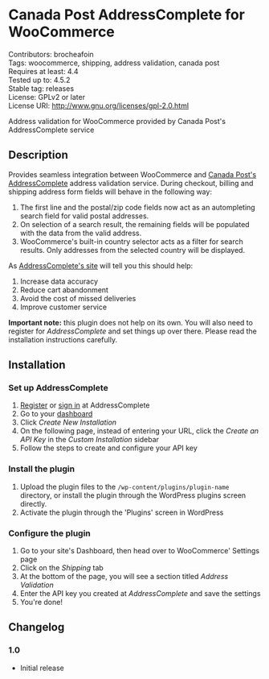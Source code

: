 # Canada Post AddressComplete for WooCommerce #
Contributors: brocheafoin  
Tags: woocommerce, shipping, address validation, canada post  
Requires at least: 4.4  
Tested up to: 4.5.2  
Stable tag: releases  
License: GPLv2 or later  
License URI: http://www.gnu.org/licenses/gpl-2.0.html  

Address validation for WooCommerce provided by Canada Post's AddressComplete service

## Description ##

Provides seamless integration between WooCommerce and [Canada Post's AddressComplete](https://www.canadapost.ca/pca/) address validation service. During checkout, billing and shipping address form fields will behave in the following way:

1. The first line and the postal/zip code fields now act as an autompleting search field for valid postal addresses.
1. On selection of a search result, the remaining fields will be populated with the data from the valid address.
1. WooCommerce's built-in country selector acts as a filter for search results. Only addresses from the selected country will be displayed.

As [AddressComplete's site](https://www.canadapost.ca/pca/) will tell you this should help:

1. Increase data accuracy
1. Reduce cart abandonment
1. Avoid the cost of missed deliveries
1. Improve customer service

**Important note:** this plugin does not help on its own. You will also need to register for *AddressComplete* and set things up over there. Please read the installation instructions carefully.

## Installation ##

### Set up AddressComplete ###
1. [Register](https://www.canadapost.ca/pca/register/) or [sign in](https://www.canadapost.ca/pca/login/) at AddressComplete
1. Go to your [dashboard](https://www.canadapost.ca/pca/Account/)
1. Click *Create New Installation*
1. On the following page, instead of entering your URL, click the *Create an API Key* in the *Custom Installation* sidebar
1. Follow the steps to create and configure your API key

### Install the plugin ###
1. Upload the plugin files to the `/wp-content/plugins/plugin-name` directory, or install the plugin through the WordPress plugins screen directly.
1. Activate the plugin through the 'Plugins' screen in WordPress

### Configure the plugin ###
1. Go to your site's Dashboard, then head over to WooCommerce' Settings page
1. Click on the *Shipping* tab
1. At the bottom of the page, you will see a section titled *Address Validation*
1. Enter the API key you created at *AddressComplete* and save the settings
1. You're done!

## Changelog ##

### 1.0 ###
* Initial release
